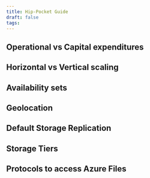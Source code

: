 ```yaml
---
title: Hip-Pocket Guide
draft: false
tags:
---
```

## Operational vs Capital expenditures
## Horizontal vs Vertical scaling
## Availability sets
## Geolocation
## Default Storage Replication
## Storage Tiers
## Protocols to access Azure Files
